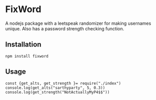 # FixWord

A nodejs package with a leetspeak randomizer for making usernames unique. Also has a password strength checking function.

<h2>Installation</h2>

```npm install fixword```

<h2>Usage</h2>

```
const {get_alts, get_strength }= require("./index")
console.log(get_alts("sarthyparty", 5, 0.3))
console.log(get_strength("NotActuallyMyP4$$"))
```
